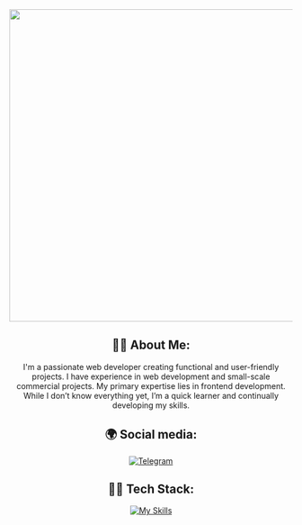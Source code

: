 <div align="center">
  <img src="/assets/neon.gif" width="555"/>

  ## 🙋‍♂️ About Me:
  I'm a passionate web developer creating functional and user-friendly projects. I have experience in web development and small-scale commercial projects. My primary expertise lies in frontend development. While I don’t know   everything yet, I’m a quick learner and continually developing my skills.<br/>

  ## 🌍 Social media:

  [![Telegram](https://img.shields.io/badge/-Telegram-2AABEE?logo=telegram&logoColor=white&style=for-the-badge)](https://t.me/kreyksan) 

  ## 👨‍💻 Tech Stack:

  [![My Skills](https://skillicons.dev/icons?i=html,css,js,ts,react,nextjs,git,sass,vite)](https://skillicons.dev)
</div>

